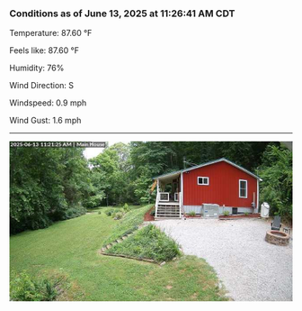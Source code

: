 ### Conditions as of June 13, 2025 at 11:26:41 AM CDT 

Temperature: 87.60 &deg;F

Feels like: 87.60 &deg;F

Humidity: 76%

Wind Direction: S

Windspeed: 0.9 mph

Wind Gust: 1.6 mph

---

<img src="./images/latest.jpeg"/>

